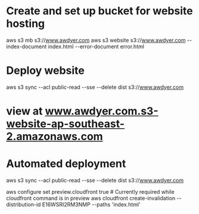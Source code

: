 # Create and set up bucket for website hosting
aws s3 mb s3://www.awdyer.com
aws s3 website s3://www.awdyer.com --index-document index.html --error-document error.html

# Deploy website
aws s3 sync --acl public-read --sse --delete dist s3://www.awdyer.com
# view at www.awdyer.com.s3-website-ap-southeast-2.amazonaws.com

# Automated deployment
aws s3 sync --acl public-read --sse --delete dist s3://www.awdyer.com

aws configure set preview.cloudfront true   # Currently required while cloudfront command is in preview
aws cloudfront create-invalidation --distribution-id E16WSRI2RM3NMP --paths 'index.html'